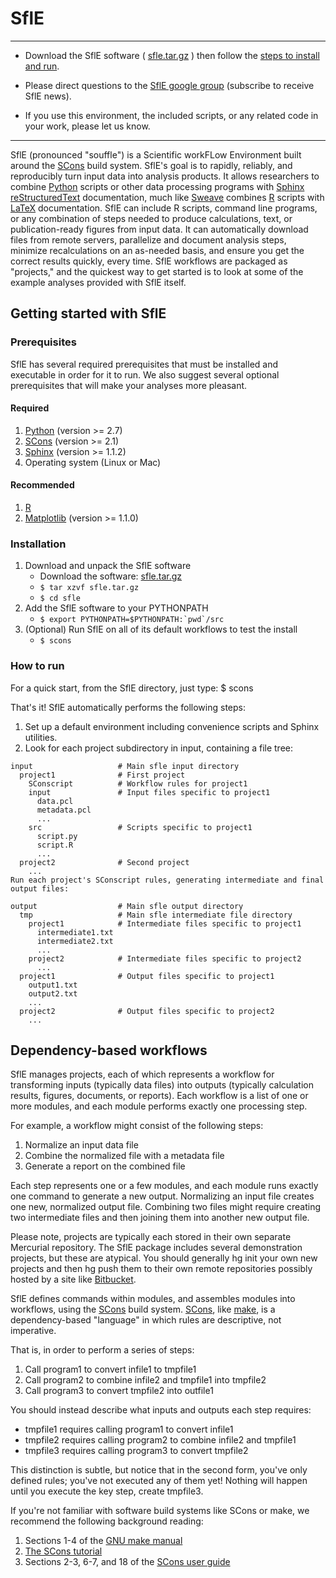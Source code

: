 # SflE #

----

  * Download the SflE software ( [sfle.tar.gz](https://bitbucket.org/biobakery/sfle/get/tip.tar.gz) ) then follow the [steps to install and run](#markdown-header-getting-started-with-sfle).

  * Please direct questions to the [SflE google group](https://groups.google.com/forum/#!forum/sfle-users) (subscribe to receive SflE news).

  * If you use this environment, the included scripts, or any related code in your work, please let us know.

----

SflE (pronounced "souffle") is a Scientific workFLow Environment built around the [SCons](http://www.scons.org/) build system. SflE's goal is to rapidly, reliably, and reproducibly turn input data into analysis products. It allows researchers to combine [Python](https://www.python.org/) scripts or other data processing programs with [Sphinx reStructuredText](http://sphinx-doc.org/rest.html) documentation, much like [Sweave](https://www.statistik.lmu.de/~leisch/Sweave/) combines [R](https://www.r-project.org) scripts with [LaTeX](https://www.latex-project.org/) documentation. SflE can include R scripts, command line programs, or any combination of steps needed to produce calculations, text, or publication-ready figures from input data. It can automatically download files from remote servers, parallelize and document analysis steps, minimize recalculations on an as-needed basis, and ensure you get the correct results quickly, every time.
SflE workflows are packaged as "projects," and the quickest way to get started is to look at some of the example analyses provided with SflE itself. 


## Getting started with SflE ##

### Prerequisites ###

SflE has several required prerequisites that must be installed and executable in order for it to run. We also suggest several optional prerequisites that will make your analyses more pleasant.

#### Required ####

1. [Python](https://www.python.org/) (version >= 2.7) 
2. [SCons](http://www.scons.org/) (version >= 2.1)
3. [Sphinx](http://sphinx-doc.org) (version >= 1.1.2)
4. Operating system (Linux or Mac)

#### Recommended ####

1. [R](https://www.r-project.org)
2. [Matplotlib](http://matplotlib.org/) (version >= 1.1.0)

### Installation ###

1. Download and unpack the SflE software
    * Download the software: [sfle.tar.gz](https://bitbucket.org/biobakery/sfle/get/tip.tar.gz)
    * `` $ tar xzvf sfle.tar.gz ``
    * `` $ cd sfle ``
2. Add the SflE software to your PYTHONPATH
    * `` $ export PYTHONPATH=$PYTHONPATH:`pwd`/src ``
3. (Optional) Run SflE on all of its default workflows to test the install
    * `` $ scons ``

### How to run ###

For a quick start, from the SflE directory, just type:
    $ scons

That's it! SflE automatically performs the following steps:

1. Set up a default environment including convenience scripts and Sphinx utilities.
2. Look for each project subdirectory in input, containing a file tree:

```
input                   # Main sfle input directory
  project1              # First project
    SConscript          # Workflow rules for project1
    input               # Input files specific to project1
      data.pcl
      metadata.pcl
      ...
    src                 # Scripts specific to project1
      script.py
      script.R
      ...
  project2              # Second project
    ...
Run each project's SConscript rules, generating intermediate and final output files:

output                  # Main sfle output directory
  tmp                   # Main sfle intermediate file directory
    project1            # Intermediate files specific to project1
      intermediate1.txt
      intermediate2.txt
      ...
    project2            # Intermediate files specific to project2
      ...
  project1              # Output files specific to project1
    output1.txt
    output2.txt
    ...
  project2              # Output files specific to project2
    ...
```

## Dependency-based workflows ##
SflE manages projects, each of which represents a workflow for transforming inputs (typically data files) into outputs (typically calculation results, figures, documents, or reports). Each workflow is a list of one or more modules, and each module performs exactly one processing step. 

For example, a workflow might consist of the following steps:

1. Normalize an input data file
2. Combine the normalized file with a metadata file
3. Generate a report on the combined file

Each step represents one or a few modules, and each module runs exactly one command to generate a new output. Normalizing an input file creates one new, normalized output file. Combining two files might require creating two intermediate files and then joining them into another new output file.

Please note, projects are typically each stored in their own separate Mercurial repository. The SflE package includes several demonstration projects, but these are atypical. You should generally hg init your own new projects and then hg push them to their own remote repositories possibly hosted by a site like [Bitbucket](https://bitbucket.org).

SflE defines commands within modules, and assembles modules into workflows, using the [SCons](http://www.scons.org/) build system. [SCons](http://www.scons.org/), like [make](http://www.gnu.org/software/make/manual/make.html), is a dependency-based "language" in which rules are descriptive, not imperative. 

That is, in order to perform a series of steps:

1. Call program1 to convert infile1 to tmpfile1
2. Call program2 to combine infile2 and tmpfile1 into tmpfile2
3. Call program3 to convert tmpfile2 into outfile1

You should instead describe what inputs and outputs each step requires:

 * tmpfile1 requires calling program1 to convert infile1
 * tmpfile2 requires calling program2 to combine infile2 and tmpfile1
 * tmpfile3 requires calling program3 to convert tmpfile2

This distinction is subtle, but notice that in the second form, you've only defined rules; you've not executed any of them yet! Nothing will happen until you execute the key step, create tmpfile3.

If you're not familiar with software build systems like SCons or make, we recommend the following background reading:

1. Sections 1-4 of the [GNU make manual](http://www.gnu.org/software/make/manual/make.html)
2. [The SCons tutorial](https://bitbucket.org/scons/scons/wiki/SconsTutorial1)
3. Sections 2-3, 6-7, and 18 of the [SCons user guide](http://www.scons.org/doc/HTML/scons-user/)